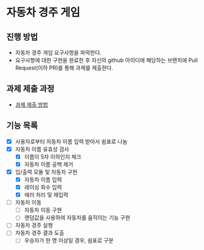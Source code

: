 # 자동차 경주 게임
## 진행 방법
* 자동차 경주 게임 요구사항을 파악한다.
* 요구사항에 대한 구현을 완료한 후 자신의 github 아이디에 해당하는 브랜치에 Pull Request(이하 PR)를 통해 과제를 제출한다.

## 과제 제출 과정
* [과제 제출 방법](https://github.com/next-step/nextstep-docs/tree/master/precourse)


## 기능 목록

- [x] 사용자로부터 자동차 이름 입력 받아서 쉼표로 나눔
- [x] 자동차 이름 유효성 검사
  - [x] 이름이 5자 이하인지 체크
  - [x] 자동차 이름 공백 제거
- [x] 입/출력 모듈 및 자동차 구현
  - [x] 자동차 이름 입력
  - [x] 레이싱 회수 입력
  - [x] 에러 처리 및 재입력
- [ ] 자동차 이동
  - [ ] 자동차 이동 구현
  - [ ] 랜덤값을 사용하여 자동차를 움직이는 기능 구현
- [ ] 자동차 경주 실행
- [ ] 자동차 경주 결과 도출
  - [ ] 우승자가 한 명 이상일 경우, 쉼표로 구분